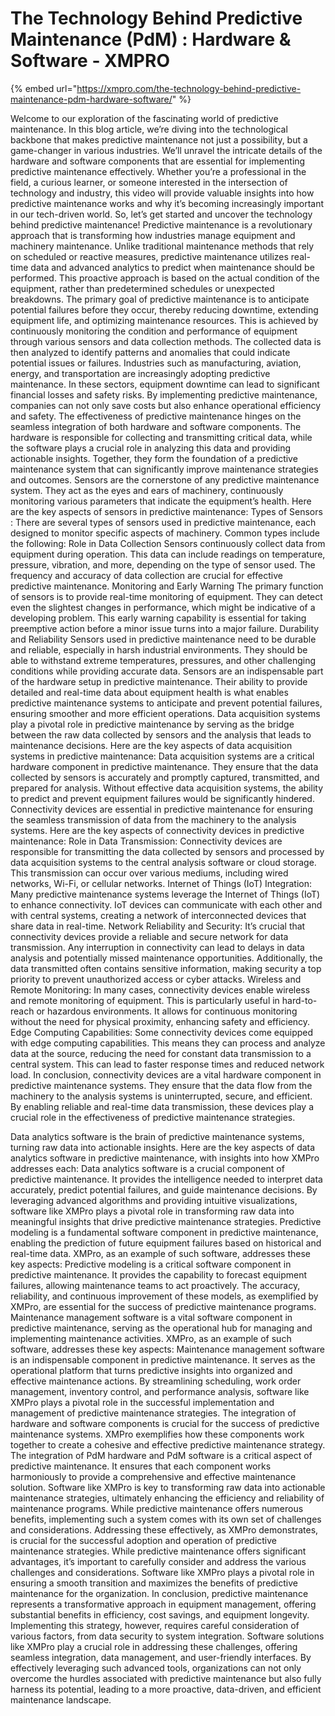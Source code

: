 # The Technology Behind Predictive Maintenance (PdM) : Hardware & Software - XMPRO

{% embed url="https://xmpro.com/the-technology-behind-predictive-maintenance-pdm-hardware-software/" %}



Welcome to our exploration of the fascinating world of predictive maintenance. In this blog article, we’re diving into the technological backbone that makes predictive maintenance not just a possibility, but a game-changer in various industries. We’ll unravel the intricate details of the hardware and software components that are essential for implementing predictive maintenance effectively. Whether you’re a professional in the field, a curious learner, or someone interested in the intersection of technology and industry, this video will provide valuable insights into how predictive maintenance works and why it’s becoming increasingly important in our tech-driven world. So, let’s get started and uncover the technology behind predictive maintenance!
Predictive maintenance is a revolutionary approach that is transforming how industries manage equipment and machinery maintenance. Unlike traditional maintenance methods that rely on scheduled or reactive measures, predictive maintenance utilizes real-time data and advanced analytics to predict when maintenance should be performed. This proactive approach is based on the actual condition of the equipment, rather than predetermined schedules or unexpected breakdowns.
The primary goal of predictive maintenance is to anticipate potential failures before they occur, thereby reducing downtime, extending equipment life, and optimizing maintenance resources. This is achieved by continuously monitoring the condition and performance of equipment through various sensors and data collection methods. The collected data is then analyzed to identify patterns and anomalies that could indicate potential issues or failures.
Industries such as manufacturing, aviation, energy, and transportation are increasingly adopting predictive maintenance. In these sectors, equipment downtime can lead to significant financial losses and safety risks. By implementing predictive maintenance, companies can not only save costs but also enhance operational efficiency and safety.
The effectiveness of predictive maintenance hinges on the seamless integration of both hardware and software components. The hardware is responsible for collecting and transmitting critical data, while the software plays a crucial role in analyzing this data and providing actionable insights. Together, they form the foundation of a predictive maintenance system that can significantly improve maintenance strategies and outcomes.
Sensors are the cornerstone of any predictive maintenance system. They act as the eyes and ears of machinery, continuously monitoring various parameters that indicate the equipment’s health. Here are the key aspects of sensors in predictive maintenance:
Types of Sensors : There are several types of sensors used in predictive maintenance, each designed to monitor specific aspects of machinery. Common types include the following:
Role in Data Collection 
Sensors continuously collect data from equipment during operation. This data can include readings on temperature, pressure, vibration, and more, depending on the type of sensor used. The frequency and accuracy of data collection are crucial for effective predictive maintenance.
Monitoring and Early Warning 
The primary function of sensors is to provide real-time monitoring of equipment. They can detect even the slightest changes in performance, which might be indicative of a developing problem. This early warning capability is essential for taking preemptive action before a minor issue turns into a major failure.
Durability and Reliability 
Sensors used in predictive maintenance need to be durable and reliable, especially in harsh industrial environments. They should be able to withstand extreme temperatures, pressures, and other challenging conditions while providing accurate data.
Sensors are an indispensable part of the hardware setup in predictive maintenance. Their ability to provide detailed and real-time data about equipment health is what enables predictive maintenance systems to anticipate and prevent potential failures, ensuring smoother and more efficient operations.
Data acquisition systems play a pivotal role in predictive maintenance by serving as the bridge between the raw data collected by sensors and the analysis that leads to maintenance decisions. Here are the key aspects of data acquisition systems in predictive maintenance:
Data acquisition systems are a critical hardware component in predictive maintenance. They ensure that the data collected by sensors is accurately and promptly captured, transmitted, and prepared for analysis. Without effective data acquisition systems, the ability to predict and prevent equipment failures would be significantly hindered.
Connectivity devices are essential in predictive maintenance for ensuring the seamless transmission of data from the machinery to the analysis systems. Here are the key aspects of connectivity devices in predictive maintenance:
Role in Data Transmission: Connectivity devices are responsible for transmitting the data collected by sensors and processed by data acquisition systems to the central analysis software or cloud storage. This transmission can occur over various mediums, including wired networks, Wi-Fi, or cellular networks.
Internet of Things (IoT) Integration: Many predictive maintenance systems leverage the Internet of Things (IoT) to enhance connectivity. IoT devices can communicate with each other and with central systems, creating a network of interconnected devices that share data in real-time.
Network Reliability and Security: It’s crucial that connectivity devices provide a reliable and secure network for data transmission. Any interruption in connectivity can lead to delays in data analysis and potentially missed maintenance opportunities. Additionally, the data transmitted often contains sensitive information, making security a top priority to prevent unauthorized access or cyber attacks.
Wireless and Remote Monitoring: In many cases, connectivity devices enable wireless and remote monitoring of equipment. This is particularly useful in hard-to-reach or hazardous environments. It allows for continuous monitoring without the need for physical proximity, enhancing safety and efficiency.
Edge Computing Capabilities: Some connectivity devices come equipped with edge computing capabilities. This means they can process and analyze data at the source, reducing the need for constant data transmission to a central system. This can lead to faster response times and reduced network load.
In conclusion, connectivity devices are a vital hardware component in predictive maintenance systems. They ensure that the data flow from the machinery to the analysis systems is uninterrupted, secure, and efficient. By enabling reliable and real-time data transmission, these devices play a crucial role in the effectiveness of predictive maintenance strategies.

Data analytics software is the brain of predictive maintenance systems, turning raw data into actionable insights. Here are the key aspects of data analytics software in predictive maintenance, with insights into how XMPro addresses each:
Data analytics software is a crucial component of predictive maintenance. It provides the intelligence needed to interpret data accurately, predict potential failures, and guide maintenance decisions. By leveraging advanced algorithms and providing intuitive visualizations, software like XMPro plays a pivotal role in transforming raw data into meaningful insights that drive predictive maintenance strategies.
Predictive modeling is a fundamental software component in predictive maintenance, enabling the prediction of future equipment failures based on historical and real-time data. XMPro, as an example of such software, addresses these key aspects:
Predictive modeling is a critical software component in predictive maintenance. It provides the capability to forecast equipment failures, allowing maintenance teams to act proactively. The accuracy, reliability, and continuous improvement of these models, as exemplified by XMPro, are essential for the success of predictive maintenance programs.
Maintenance management software is a vital software component in predictive maintenance, serving as the operational hub for managing and implementing maintenance activities. XMPro, as an example of such software, addresses these key aspects:
Maintenance management software is an indispensable component in predictive maintenance. It serves as the operational platform that turns predictive insights into organized and effective maintenance actions. By streamlining scheduling, work order management, inventory control, and performance analysis, software like XMPro plays a pivotal role in the successful implementation and management of predictive maintenance strategies.
The integration of hardware and software components is crucial for the success of predictive maintenance systems. XMPro exemplifies how these components work together to create a cohesive and effective predictive maintenance strategy.
The integration of PdM hardware and PdM software is a critical aspect of predictive maintenance. It ensures that each component works harmoniously to provide a comprehensive and effective maintenance solution. Software like XMPro is key to transforming raw data into actionable maintenance strategies, ultimately enhancing the efficiency and reliability of maintenance programs.
While predictive maintenance offers numerous benefits, implementing such a system comes with its own set of challenges and considerations. Addressing these effectively, as XMPro demonstrates, is crucial for the successful adoption and operation of predictive maintenance strategies.
While predictive maintenance offers significant advantages, it’s important to carefully consider and address the various challenges and considerations. Software like XMPro plays a pivotal role in ensuring a smooth transition and maximizes the benefits of predictive maintenance for the organization.
In conclusion, predictive maintenance represents a transformative approach in equipment management, offering substantial benefits in efficiency, cost savings, and equipment longevity. Implementing this strategy, however, requires careful consideration of various factors, from data security to system integration. Software solutions like XMPro play a crucial role in addressing these challenges, offering seamless integration, data management, and user-friendly interfaces. By effectively leveraging such advanced tools, organizations can not only overcome the hurdles associated with predictive maintenance but also fully harness its potential, leading to a more proactive, data-driven, and efficient maintenance landscape.